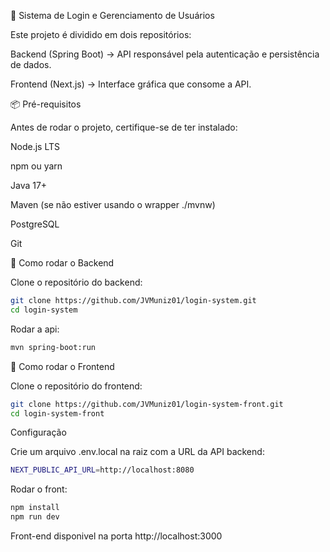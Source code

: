 🚀 Sistema de Login e Gerenciamento de Usuários

Este projeto é dividido em dois repositórios:

Backend (Spring Boot)
 → API responsável pela autenticação e persistência de dados.

Frontend (Next.js)
 → Interface gráfica que consome a API.

📦 Pré-requisitos

Antes de rodar o projeto, certifique-se de ter instalado:

Node.js LTS

npm
 ou yarn

Java 17+

Maven
 (se não estiver usando o wrapper ./mvnw)

PostgreSQL

Git

🔧 Como rodar o Backend

Clone o repositório do backend:

```bash
git clone https://github.com/JVMuniz01/login-system.git
cd login-system
```
Rodar a api:
```bash
mvn spring-boot:run
```

🎨 Como rodar o Frontend

Clone o repositório do frontend:
```bash
git clone https://github.com/JVMuniz01/login-system-front.git
cd login-system-front
```
Configuração

Crie um arquivo .env.local na raiz com a URL da API backend:
```bash
NEXT_PUBLIC_API_URL=http://localhost:8080
```

Rodar o front:
```bash
npm install
npm run dev
```

Front-end disponivel na porta http://localhost:3000
